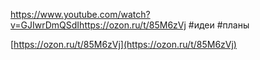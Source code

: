 https://www.youtube.com/watch?v=GJIwrDmQSdIhttps://ozon.ru/t/85M6zVj
#идеи #планы 

[https://ozon.ru/t/85M6zVj](https://ozon.ru/t/85M6zVj)